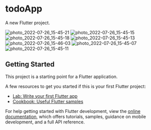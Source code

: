 # todoApp

A new Flutter project.


![photo_2022-07-26_15-45-21](https://user-images.githubusercontent.com/86608368/181009183-205d9def-fc36-4bec-9748-d1c52fe4d4f8.jpg)
![photo_2022-07-26_15-45-15](https://user-images.githubusercontent.com/86608368/181009175-99150591-667e-4581-84d0-5d034dd51145.jpg)
![photo_2022-07-26_15-45-18](https://user-images.githubusercontent.com/86608368/181009178-ecf4ad24-2032-406c-8bb7-3106d55cdb0c.jpg)
![photo_2022-07-26_15-45-13](https://user-images.githubusercontent.com/86608368/181009168-0b21c571-f9fa-460e-9c71-a80d154e9e75.jpg)
![photo_2022-07-26_15-46-03](https://user-images.githubusercontent.com/86608368/181009184-e6766949-e33c-412a-8097-98be875c33e9.jpg)
![photo_2022-07-26_15-45-07](https://user-images.githubusercontent.com/86608368/181009186-886f27bf-6fb5-4d65-be32-6ac9947b80b7.jpg)
![photo_2022-07-26_15-45-11](https://user-images.githubusercontent.com/86608368/181009188-d5ff5e29-18c2-4932-9b33-cfedb4a07abe.jpg)


## Getting Started



This project is a starting point for a Flutter application.

A few resources to get you started if this is your first Flutter project:

- [Lab: Write your first Flutter app](https://docs.flutter.dev/get-started/codelab)
- [Cookbook: Useful Flutter samples](https://docs.flutter.dev/cookbook)

For help getting started with Flutter development, view the
[online documentation](https://docs.flutter.dev/), which offers tutorials,
samples, guidance on mobile development, and a full API reference.
